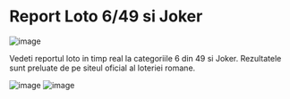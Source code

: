 # Report Loto 6/49 si Joker

![image](https://github.com/mihai804/Report-Loto/assets/53937080/580168dd-f985-4bd1-aaf9-ad6d54aa0331)



Vedeti reportul loto in timp real la categoriile 6 din 49 si Joker.
Rezultatele sunt preluate de pe siteul oficial al loteriei romane.

![image](https://github.com/mihai804/Report-Loto/assets/53937080/ed36c0db-e188-439c-a4d8-52eb9707d03b)                   ![image](https://github.com/mihai804/Report-Loto/assets/53937080/6295344c-cd02-48ba-8a85-d17baa86451b)
